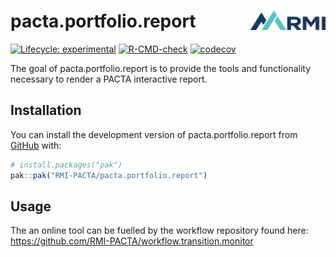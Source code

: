 
# pacta.portfolio.report <img src="man/figures/logo.png" align="right" width="120"/>

<!-- badges: start -->
[![Lifecycle: experimental](https://img.shields.io/badge/lifecycle-experimental-orange.svg)](https://lifecycle.r-lib.org/articles/stages.html#experimental)
[![R-CMD-check](https://github.com/RMI-PACTA/pacta.portfolio.report/actions/workflows/R-CMD-check.yaml/badge.svg)](https://github.com/RMI-PACTA/pacta.portfolio.report/actions/workflows/R-CMD-check.yaml)
[![codecov](https://codecov.io/gh/RMI-PACTA/pacta.portfolio.report/graph/badge.svg)](https://codecov.io/gh/RMI-PACTA/pacta.portfolio.report)
<!-- badges: end -->

The goal of pacta.portfolio.report is to provide the tools and functionality 
necessary to render a PACTA interactive report. 

## Installation

You can install the development version of pacta.portfolio.report from [GitHub](https://github.com/) with:

``` r
# install.packages("pak")
pak::pak("RMI-PACTA/pacta.portfolio.report")
```

## Usage

The an online tool can be fuelled by the workflow repository found here: https://github.com/RMI-PACTA/workflow.transition.monitor
